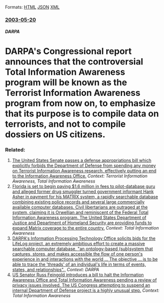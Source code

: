 
Formats: [HTML](/news/2003/05/20/darpa-s-congressional-report-announces-that-the-controversial-total-information-awareness-program-will-be-known-as-the-terrorist-informatio.html)  [JSON](/news/2003/05/20/darpa-s-congressional-report-announces-that-the-controversial-total-information-awareness-program-will-be-known-as-the-terrorist-informatio.json)  [XML](/news/2003/05/20/darpa-s-congressional-report-announces-that-the-controversial-total-information-awareness-program-will-be-known-as-the-terrorist-informatio.xml)  

### [2003-05-20](/news/2003/05/20/index.md)

##### DARPA
#  DARPA's Congressional report announces that the controversial Total Information Awareness program will be known as the Terrorist Information Awareness program from now on, to emphasize that its purpose is to compile data on terrorists, and not to compile dossiers on US citizens.




### Related:

1. [ The United States Senate passes a defense appropriations bill which explicitly forbids the Department of Defense from spending any money on Terrorist Information Awareness research, effectively putting an end to the Information Awareness Office.](/news/2003/07/18/the-united-states-senate-passes-a-defense-appropriations-bill-which-explicitly-forbids-the-department-of-defense-from-spending-any-money-on.md) _Context: Terrorist Information Awareness, Total Information Awareness_
2. [ Florida is set to begin paying $1.6 million in fees to pilot-database guru and alleged former drug smuggler turned government informant Hank Asher in payment for his MATRIX system, a rapidly searchable database combining existing police records and several large commercially available computer databases. Civil libertarians are outraged at the system, claiming it is Orwellian and reminiscent of the Federal Total Information Awareness program. The United States Department of Justice and Department of Homeland Security are providing funds to expand Matrix coverage to the entire country.](/news/2003/08/6/florida-is-set-to-begin-paying-1-6-million-in-fees-to-pilot-database-guru-and-alleged-former-drug-smuggler-turned-government-informant-han.md) _Context: Total Information Awareness_
3. [ DARPA's Information Processing Technology Office solicits bids for the LifeLog project, an extremely ambitious effort to create a massive searchable computer database, "an ontology-based (sub)system that captures, stores, and makes accessible the flow of one person's experience in and interactions with the world&nbsp;... The objective&nbsp;... is to be able to trace the 'threads' of an individual's life in terms of events, states, and relationships".,](/news/2003/05/14/darpa-s-information-processing-technology-office-solicits-bids-for-the-lifelog-project-an-extremely-ambitious-effort-to-create-a-massive-s.md) _Context: DARPA_
4. [ US Senator Russ Feingold introduces a bill to halt the Information Awareness Office and Total Information Awareness pending a review of privacy issues involved. The US Congress attempting to suspend an internal Department of Defense project is a highly unusual step.](/news/2003/01/16/us-senator-russ-feingold-introduces-a-bill-to-halt-the-information-awareness-office-and-total-information-awareness-pending-a-review-of-pri.md) _Context: Total Information Awareness_
